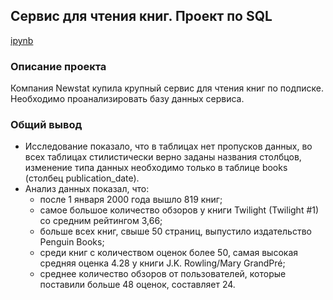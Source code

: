 ## Сервис для чтения книг. Проект по SQL

[ipynb](https://github.com/lenkaoo/Portfolio/blob/main/Telecom%20project/telecom_finish.ipynb)

### Описание проекта
Компания Newstat купила крупный сервис для чтения книг по подписке. Необходимо проанализировать базу данных сервиса.

### Общий вывод
- Исследование показало, что в таблицах нет пропусков данных, во всех таблицах стилистически верно заданы названия столбцов, изменение типа данных необходимо только в таблице books (столбец publication_date).
- Анализ данных показал, что:
  - после 1 января 2000 года вышло 819 книг;
  - самое большое количество обзоров у книги Twilight (Twilight #1) со средним рейтингом 3,66;
  - больше всех книг, свыше 50 страниц, выпустило издательство Penguin Books;
  - среди книг с количеством оценок более 50, самая высокая средняя оценка 4.28 у книги J.K. Rowling/Mary GrandPré;
  - среднее количество обзоров от пользователей, которые поставили больше 48 оценок, составляет 24.

